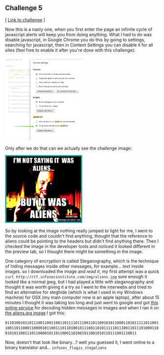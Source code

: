 Challenge 5
-------
[ [Link to challenge](http://ctf.infosecinstitute.com/levelfive.php) ]

Now this is a nasty one, when you first enter the page an infinite cycle of javascript alerts will keep you from doing anything. What I had to do was disable javascript, in Google Chrome you do this by going to settings, searching for javascript, then in Content Settings you can disable it for all sites (feel free to enable it after you're done with this challenge):

<img alt="Disable JS" src="https://raw.githubusercontent.com/purefan/bilious-weasel/master/ch05/static/img/02.png" width="50%">

Only after we do that can we actually see the challenge image:

<img alt="Challenge" src="https://raw.githubusercontent.com/purefan/bilious-weasel/master/ch05/static/img/01.png" width="50%">

So by looking at the image nothing really jumped to light for me, I went to the source code and couldn't find anything, thought that the reference to aliens could be pointing to the headers but didn't find anything there. Then I checked the image in the developer tools and noticed it looked different in the preview tab, so I thought there might be something _in_ the image.

One category of encryption is called Steganography, which is the technique of hiding messages inside other messages, for example... text inside images. so I downloaded the image and _read it_, my first attempt was a quick `curl http://ctf.infosecinstitute.com/img/aliens.jpg` sure enough it looked like a normal jpeg, but I had played a little with steganography and thought it was worth giving it a try so I went to the interwebs and tried to find an alternative for steghide (which is what I used in my Windows machine) for OSX (my main computer now is an apple laptop), after about 15 minutes I thought it was taking too long and just went to google and got [this online service](https://futureboy.us/stegano/decinput.html) for decoding hidden messages in images and when I ran it on [the aliens.jpg image](http://ctf.infosecinstitute.com/img/aliens.jpg) I got this:

`01101001011011100110011001101111011100110110010101100011010111110110011001101100011000010110011101101001011100110101111101110011011101000110010101100111011000010110110001101001011001010110111001110011`

Now, doesn't that look like binary...? well you guessed it, I went online to a binary translator and... `infosec_flagis_stegaliens`
